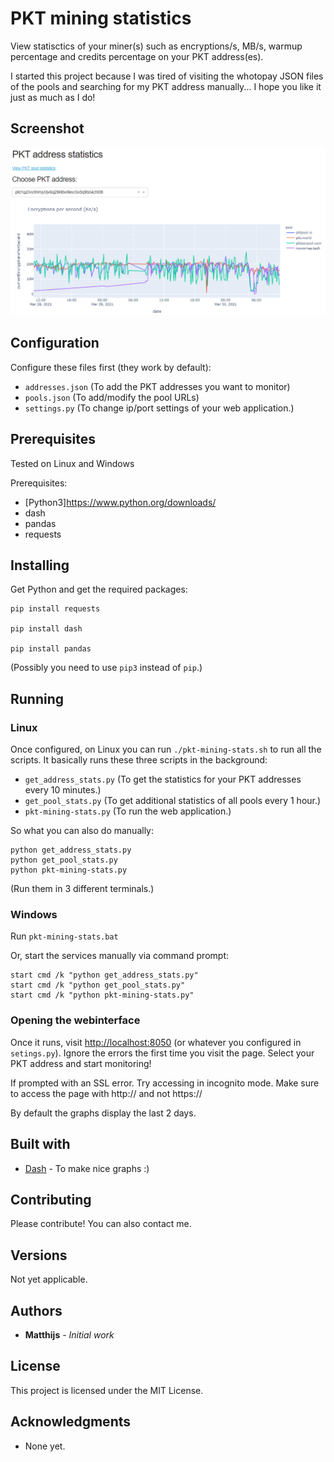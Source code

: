 # PKT mining statistics

View statisctics of your miner(s) such as encryptions/s, MB/s, warmup percentage and credits percentage on your PKT address(es).

I started this project because I was tired of visiting the whotopay JSON files of the pools and searching for my PKT address manually... I hope you like it just as much as I do!

## Screenshot

![Screenshot of PKT mining statisctics](/docs/pkt-mining-stats-screenshot.png?raw=true)

## Configuration

Configure these files first (they work by default):

* `addresses.json` (To add the PKT addresses you want to monitor)
* `pools.json` (To add/modify the pool URLs)
* `settings.py` (To change ip/port settings of your web application.)

## Prerequisites

Tested on Linux and Windows

Prerequisites:

* [Python3]https://www.python.org/downloads/
* dash
* pandas
* requests

## Installing

Get Python and get the required packages:

```
pip install requests

pip install dash

pip install pandas
```

(Possibly you need to use `pip3` instead of `pip`.)

## Running

### Linux
Once configured, on Linux you can run `./pkt-mining-stats.sh` to run all the scripts. It basically runs these three scripts in the background:

* `get_address_stats.py` (To get the statistics for your PKT addresses every 10 minutes.)
* `get_pool_stats.py` (To get additional statistics of all pools every 1 hour.)
* `pkt-mining-stats.py` (To run the web application.)

So what you can also do manually:

```
python get_address_stats.py
python get_pool_stats.py
python pkt-mining-stats.py
```
(Run them in 3 different terminals.)

### Windows

Run `pkt-mining-stats.bat`

Or, start the services manually via command prompt:

```
start cmd /k "python get_address_stats.py"
start cmd /k "python get_pool_stats.py"
start cmd /k "python pkt-mining-stats.py"
```

### Opening the webinterface
Once it runs, visit <http://localhost:8050> (or whatever you configured in `setings.py`).
Ignore the errors the first time you visit the page. Select your PKT address and start monitoring!

If prompted with an SSL error. Try accessing in incognito mode.
Make sure to access the page with http:// and not https://

By default the graphs display the last 2 days.

## Built with

* [Dash](https://plotly.com/dash/) - To make nice graphs :)

## Contributing

Please contribute! You can also contact me.

## Versions

Not yet applicable.

## Authors

* **Matthijs** - *Initial work*

## License

This project is licensed under the MIT License.

## Acknowledgments

* None yet.
